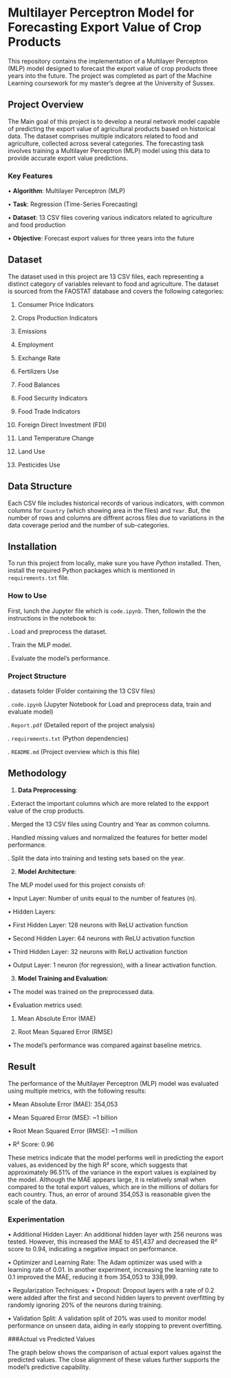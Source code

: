 # Multilayer Perceptron Model for Forecasting Export Value of Crop Products

This repository contains the implementation of a Multilayer Perceptron (MLP) model designed to 
forecast the export value of crop products three years into the future. 
The project was completed as part of the Machine Learning coursework for my master’s degree at the University of Sussex.


## Project Overview
The Main goal of this project is to develop a neural network model capable of predicting the export value of
agricultural products based on historical data. The dataset comprises multiple indicators related to 
food and agriculture, collected across several categories. The forecasting task involves training 
a Multilayer Perceptron (MLP) model using this data to provide accurate export value predictions.

### Key Features

•	**Algorithm**: Multilayer Perceptron (MLP)

•	**Task**: Regression (Time-Series Forecasting)

•	**Dataset**: 13 CSV files covering various indicators related to agriculture and food production

•	**Objective**: Forecast export values for three years into the future


## Dataset

The dataset used in this project are 13 CSV files, each representing a 
distinct category of variables relevant to food and agriculture. 
The dataset is sourced from the FAOSTAT database and covers the following categories:

1.	Consumer Price Indicators
   
3.	Crops Production Indicators
   
5.	Emissions
   
7.	Employment
   
9.	Exchange Rate
    
11.	Fertilizers Use
    
13.	Food Balances
    
15.	Food Security Indicators
    
17.	Food Trade Indicators
    
19.	Foreign Direct Investment (FDI)
    
21.	Land Temperature Change
    
23.	Land Use
  
25.	Pesticides Use


## Data Structure

Each CSV file includes historical records of various indicators, 
with common columns for `Country` (which showing area in the files) and `Year`. But, 
the number of rows and columns are diffrent across files due to 
variations in the data coverage period and the number of sub-categories.

## Installation

To run this project from locally, make sure you have _Python_ installed. Then, install the required Python packages which 
is mentioned in `requirements.txt` file. 

### How to Use 

First, lunch the Jupyter file which is `code.ipynb`. Then, followin the the instructions in the notebook to:

. Load and preprocess the dataset.

. Train the MLP model. 

. Evaluate the model’s performance.



### Project Structure

.   datasets folder (Folder containing the 13 CSV files)

.   `code.ipynb` (Jupyter Notebook for Load and preprocess  data, train and evaluate model)

.    `Report.pdf` (Detailed report of the project analysis)

.   `requirements.txt` (Python dependencies)

.   `README.md` (Project overview which is this file)


## Methodology

1. **Data Preprocessing**:

. Exteract the important columns which are more related to the expport value of the crop products. 

. Merged the 13 CSV files using Country and Year as common columns.

. Handled missing values and normalized the features for better model performance.

. Split the data into training and testing sets based on the year.

2. **Model Architecture**:

The MLP model used for this project consists of:

•	Input Layer: Number of units equal to the number of features (n).

•	Hidden Layers:

   •	First Hidden Layer: 128 neurons with ReLU activation function
 
   •	Second Hidden Layer: 64 neurons with ReLU activation function
   
   •	Third Hidden Layer: 32 neurons with ReLU activation function
 
•	Output Layer: 1 neuron (for regression), with a linear activation function.

3. **Model Training and Evaluation**:

•	The model was trained on the preprocessed data.

•	Evaluation metrics used:

   1.	Mean Absolute Error (MAE)
      
   2.	Root Mean Squared Error (RMSE)

•	The model’s performance was compared against baseline metrics.


## Result 

The performance of the Multilayer Perceptron (MLP) model was evaluated using multiple metrics, with the following results:

•	Mean Absolute Error (MAE): 354,053

•	Mean Squared Error (MSE): ~1 billion

•	Root Mean Squared Error (RMSE): ~1 million

•	R² Score: 0.96

These metrics indicate that the model performs well in predicting the export values, as evidenced by the high R² score, which suggests that approximately 96.51% of the variance in the export values is explained by the model. Although the MAE appears large, it is relatively small when compared to the total export values, which are in the millions of dollars for each country. Thus, an error of around 354,053 is reasonable given the scale of the data.

### Experimentation

•	Additional Hidden Layer: An additional hidden layer with 256 neurons was tested. However, this increased the MAE to 451,437 and decreased the R² score to 0.94, indicating a negative impact on performance.

•	Optimizer and Learning Rate: The Adam optimizer was used with a learning rate of 0.01. In another experiment, increasing the learning rate to 0.1 improved the MAE, reducing it from 354,053 to 338,999.

•	Regularization Techniques:
   •	Dropout: Dropout layers with a rate of 0.2 were added after the first and second hidden layers to prevent overfitting by randomly ignoring 20% of the neurons during training.
   
   •	Validation Split: A validation split of 20% was used to monitor model performance on unseen data, aiding in early stopping to prevent overfitting.

###Actual vs Predicted Values

The graph below shows the comparison of actual export values against the predicted values. The close alignment of these values further supports the model’s predictive capability.





